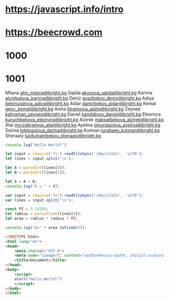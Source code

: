 	
# https://javascript.info/intro
# https://beecrowd.com
# 1000
# 1001

Milana ahn_milana@bright.kg
Sajida akunova_sajida@bright.kg
Karima alymkulova_karima@bright.kg
Deniz  avazbekov_deniz@bright.kg
Adiya bekmuratova_adiya@bright.kg
Aidar  damirbekov_aidar@bright.kg
Kemal genc_kemal@bright.kg
Aisha ibraimova_aisha@bright.kg
Zeynep kahraman_zeynep@bright.kg
Daniel kamildinov_daniel@bright.kg
Eleonora kuruchbekova_eleonora@bright.kg
Aizirek maksatbekova_aizirek@bright.kg
Atai myrzabraimov_atai@bright.kg
Ayelina omurgazieva_ayelina@bright.kg
Darina toktogulova_darina@bright.kg
Kutman turabaev_kutman@bright.kg
Sheraaly turdumambekov_sheraaly@bright.kg

```javascript
console.log("Hello World!")
```

```javascript
let input = require('fs').readFileSync('/dev/stdin', 'utf8');
let lines = input.split('\n');

let A = parseInt(lines[0]);
let B = parseInt(lines[1]);

let X = A + B;
console.log("X = " + X);
```

```javascript
var input = require('fs').readFileSync('/dev/stdin', 'utf8');
var lines = input.split('\n');

const PI = 3.14159;
let radius = parseFloat(lines[0]);
let area = radius * radius * PI; 

console.log("A=" + area.toFixed(4));
```

```html
<!DOCTYPE html>
<html lang="en">
<head>
    <meta charset="UTF-8">
    <meta name="viewport" content="width=device-width, initial-scale=1.0">
    <title>Document</title>
</head>
<body>
	<script>
	alert("Hello World!")
	</script>
</body>
</html>
```
